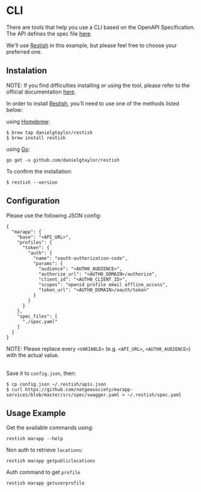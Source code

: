 # CLI

There are tools that help you use a CLI based on the OpenAPI Specification.\
The API defines the spec file [here](src/spec/swagger.yaml).

We'll use [Restish](https://rest.sh/#/) in this example, but please feel free to choose your preferred one.

## Instalation

NOTE: If you find difficulties installing or using the tool, please refer to the official documentation [here](https://rest.sh/#/guide?id=guide).

In order to install [Restish](https://rest.sh/#/), you'll need to use one of the methods listed below:

using [Homebrew](https://brew.sh/):
```
$ brew tap danielgtaylor/restish
$ brew install restish
```

using [Go](https://golang.org/):
```
go get -u github.com/danielgtaylor/restish
```

To confirm the installation:
```
$ restish --version
```

## Configuration

Please use the following JSON config:

```
{
  "marapp": {
    "base": "<API_URL>",
    "profiles": {
      "token": {
        "auth": {
          "name": "oauth-authorization-code",
          "params": {
            "audience": "<AUTH0_AUDIENCE>",
            "authorize_url": "<AUTH0_DOMAIN>/authorize",
            "client_id": "<AUTH0_CLIENT_ID>",
            "scopes": "openid profile email offline_access",
            "token_url": "<AUTH0_DOMAIN>/oauth/token"
          }
        }
      }
    },
    "spec_files": [
      "./spec.yaml"
    ]
  }
}
```
NOTE: Please replace every `<VARIABLE>` (e.g. `<API_URL>`, `<AUTH0_AUDIENCE>`) with the actual value.

\
Save it to `config.json`, then:
```
$ cp config.json ~/.restish/apis.json
$ curl https://github.com/natgeosociety/marapp-services/blob/master/src/spec/swagger.yaml > ~/.restish/spec.yaml
```

## Usage Example
Get the available commands using:
```
restish marapp --help
```

Non auth to retrieve `locations`:
```
restish marapp getpubliclocations
```

Auth command to get  `profile`
```
restish marapp getuserprofile
```